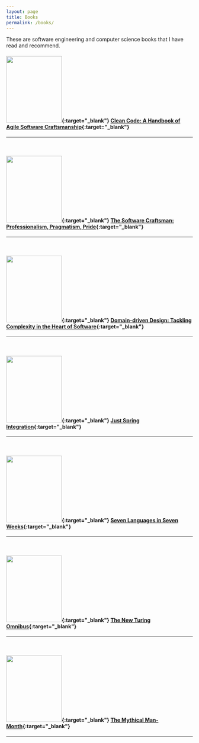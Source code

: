 ```yaml
---
layout: page
title: Books
permalink: /books/
---
```


These are software engineering and computer science books that I have read and recommend.


#### [<img src="https://images-na.ssl-images-amazon.com/images/I/41TINACY3hL.jpg" width="150" height="180">](http://amzn.to/2iNYNOL){:target="_blank"}  [Clean Code: A Handbook of Agile Software Craftsmanship][Clean code]{:target="_blank"} 
---
<br/>

#### [<img src="https://images-na.ssl-images-amazon.com/images/I/51NYjoeEfqL.jpg" width="150" height="180">](http://amzn.to/2jM2Fzr){:target="_blank"}  [The Software Craftsman: Professionalism, Pragmatism, Pride][Software craftsman]{:target="_blank"} 
---
<br/>

#### [<img src="https://images-na.ssl-images-amazon.com/images/I/51sZW87slRL._SX375_BO1,204,203,200_.jpg" width="150" height="180">](http://amzn.to/2iNTbnz){:target="_blank"} [Domain-driven Design: Tackling Complexity in the Heart of Software][DDD]{:target="_blank"}
---
<br/>

#### [<img src="http://akamaicovers.oreilly.com/images/0636920022671/lrg.jpg" width="150" height="180">](http://amzn.to/2iNNQN8){:target="_blank"} [Just Spring Integration][]{:target="_blank"}
---
<br/>

#### [<img src="https://images-na.ssl-images-amazon.com/images/I/51opYcR6kVL.jpg" width="150" height="180">](http://amzn.to/2iNUyCx){:target="_blank"} [Seven Languages in Seven Weeks][7 Languages]{:target="_blank"}
---

<br/>

#### [<img src="https://images-na.ssl-images-amazon.com/images/I/51moTv5jmNL._SX349_BO1,204,203,200_.jpg" width="150" height="180">](http://amzn.to/2mieJKc){:target="_blank"} [The New Turing Omnibus][NTO]{:target="_blank"}
---

<br/>

#### [<img src="https://images-eu.ssl-images-amazon.com/images/I/51xCKsOn83L.jpg" width="150" height="180">](http://amzn.to/2E8RITs){:target="_blank"} [The Mythical Man-Month][MMM]{:target="_blank"}
---




[Clean code]: http://amzn.to/2iNYNOL
[Software craftsman]: http://amzn.to/2jM2Fzr
[DDD]: http://amzn.to/2iNTbnz
[Just Spring Integration]: http://amzn.to/2iNNQN8
[7 Languages]: http://amzn.to/2iNUyCx
[NTO]: http://amzn.to/2mieJKc
[MMM]: http://amzn.to/2E8RITs
